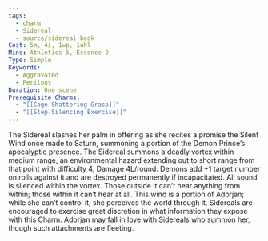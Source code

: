 ```yaml
---
tags:
  - charm
  - Sidereal
  - source/sidereal-book
Cost: 5m, 4i, 1wp, 1ahl
Mins: Athletics 5, Essence 2
Type: Simple
Keywords:
  - Aggravated
  - Perilous
Duration: One scene
Prerequisite Charms:
  - "[[Cage-Shattering Grasp]]"
  - "[[Step-Silencing Exercise]]"
---
```

The Sidereal slashes her palm in offering as she recites a promise the Silent Wind once made to Saturn, summoning a portion of the Demon Prince’s apocalyptic presence. The Sidereal summons a deadly vortex within medium range, an environmental hazard extending out to short range from that point with difficulty 4, Damage 4L/round. Demons add +1 target number on rolls against it and are destroyed permanently if incapacitated. All sound is silenced within the vortex. Those outside it can’t hear anything from within; those within it can’t hear at all. This wind is a portion of Adorjan; while she can’t control it, she perceives the world through it. Sidereals are encouraged to exercise great discretion in what information they expose with this Charm. Adorjan may fall in love with Sidereals who summon her, though such attachments are fleeting.